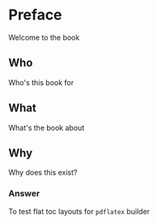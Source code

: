 # Preface

Welcome to the book

## Who

Who's this book for

## What

What's the book about

## Why

Why does this exist?

### Answer

To test flat toc layouts for `pdflatex` builder
